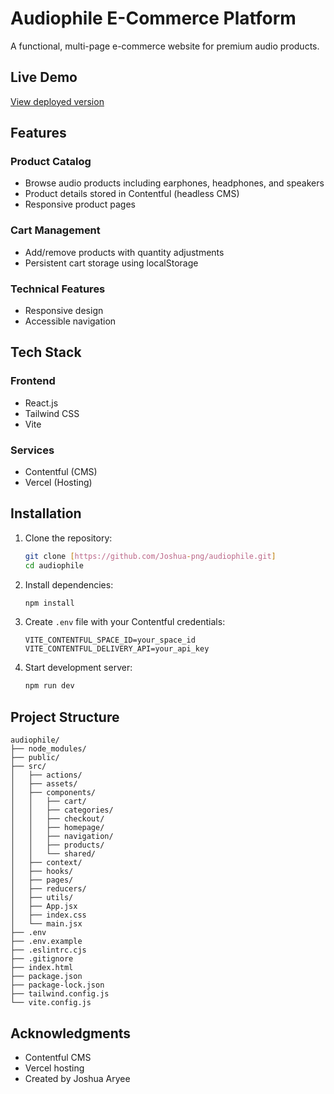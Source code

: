 # Audiophile E-Commerce Platform

A functional, multi-page e-commerce website for premium audio products.

## Live Demo

[View deployed version](https://audiophile-blue.vercel.app/)

## Features

### Product Catalog
- Browse audio products including earphones, headphones, and speakers
- Product details stored in Contentful (headless CMS)
- Responsive product pages

### Cart Management
- Add/remove products with quantity adjustments
- Persistent cart storage using localStorage

### Technical Features
- Responsive design
- Accessible navigation

## Tech Stack

### Frontend
- React.js
- Tailwind CSS
- Vite

### Services
- Contentful (CMS)
- Vercel (Hosting)

## Installation

1. Clone the repository:
   ```bash
   git clone [https://github.com/Joshua-png/audiophile.git]
   cd audiophile
   ```

2. Install dependencies:
   ```bash
   npm install
   ```

3. Create `.env` file with your Contentful credentials:
   ```env
   VITE_CONTENTFUL_SPACE_ID=your_space_id
   VITE_CONTENTFUL_DELIVERY_API=your_api_key
   ```

4. Start development server:
   ```bash
   npm run dev
   ```

## Project Structure

```
audiophile/
├── node_modules/
├── public/
├── src/
│   ├── actions/
│   ├── assets/
│   ├── components/
│   │   ├── cart/
│   │   ├── categories/
│   │   ├── checkout/
│   │   ├── homepage/
│   │   ├── navigation/
│   │   ├── products/
│   │   └── shared/
│   ├── context/
│   ├── hooks/
│   ├── pages/
│   ├── reducers/
│   ├── utils/
│   ├── App.jsx
│   ├── index.css
│   └── main.jsx
├── .env
├── .env.example
├── .eslintrc.cjs
├── .gitignore
├── index.html
├── package.json
├── package-lock.json
├── tailwind.config.js
└── vite.config.js
```

## Acknowledgments

- Contentful CMS  
- Vercel hosting   
- Created by Joshua Aryee
